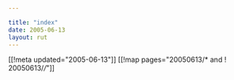 ```yaml
---

title: "index"
date: 2005-06-13
layout: rut
---
```


[[!meta updated="2005-06-13"]]
[[!map pages="20050613/* and ! 20050613/*/*"]]
